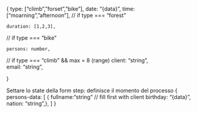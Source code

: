 {
  	type: [“climb”,”forset”,”bike”],
  	date: “{data}”,
	  time: [“moarning”,”afternoon”], 
// if type === “forest”

   	duration: [1,2,3], 
// if type === “bike"

    persons: number, 
// if type === “climb” && max = 8 (range)
	client: “string”,	
  email: “string”,

  }
  
  
 Settare lo state della form step:  definisce il momento del processo
  {	persons-data: [
    		{			fullname:“string” 
        // fill first with client
        birthday: “{data}”,
        nation: “string”,},
         ]
 }
